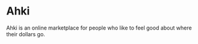 # Ahki
Ahki is an online marketplace for people who like to feel good about where their dollars go.
